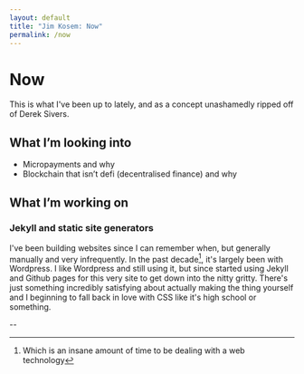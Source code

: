 ```yaml
---
layout: default
title: "Jim Kosem: Now"
permalink: /now
---
```


# Now

This is what I've been up to lately, and as a concept unashamedly ripped off of Derek Sivers.

## What I’m looking into

- Micropayments and why
- Blockchain that isn’t defi (decentralised finance) and why

## What I’m working on

### Jekyll and static site generators

I've been building websites since I can remember when, but generally manually and very infrequently. In the past decade[^1], it's largely been with Wordpress. I like Wordpress and still using it, but since started using Jekyll and Github pages for this very site to get down into the nitty gritty. There's just something incredibly satisfying about actually making the thing yourself and I beginning to fall back in love with CSS like it's high school or something.

--

[^1]: Which is an insane amount of time to be dealing with a web technology
